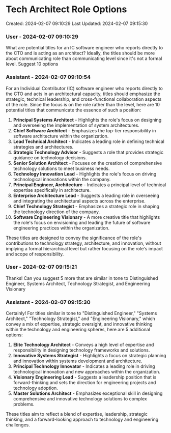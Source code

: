 # Tech Architect Role Options

Created: 2024-02-07 09:10:29
Last Updated: 2024-02-07 09:15:30

### User - 2024-02-07 09:10:29

What are potential titles for an IC software engineer who reports directly to the CTO and is acting as an architect? Ideally, the titles should be more about communicating role than communicating level since it's not a formal level. Suggest 10 options

### Assistant - 2024-02-07 09:10:54

For an Individual Contributor (IC) software engineer who reports directly to the CTO and acts in an architectural capacity, titles should emphasize the strategic, technical leadership, and cross-functional collaboration aspects of the role. Since the focus is on the role rather than the level, here are 10 potential titles that communicate the essence of such a position:

1. **Principal Systems Architect** - Highlights the role's focus on designing and overseeing the implementation of system architectures.
2. **Chief Software Architect** - Emphasizes the top-tier responsibility in software architecture within the organization.
3. **Lead Technical Architect** - Indicates a leading role in defining technical strategies and architectures.
4. **Strategic Technology Advisor** - Suggests a role that provides strategic guidance on technology decisions.
5. **Senior Solution Architect** - Focuses on the creation of comprehensive technology solutions to meet business needs.
6. **Technology Innovation Lead** - Highlights the role's focus on driving technological innovations within the company.
7. **Principal Engineer, Architecture** - Indicates a principal level of technical expertise specifically in architecture.
8. **Enterprise Architecture Lead** - Suggests a leading role in overseeing and integrating the architectural aspects across the enterprise.
9. **Chief Technology Strategist** - Emphasizes a strategic role in shaping the technology direction of the company.
10. **Software Engineering Visionary** - A more creative title that highlights the role's focus on envisioning and leading the future of software engineering practices within the organization.

These titles are designed to convey the significance of the role's contributions to technology strategy, architecture, and innovation, without implying a formal hierarchical level but rather focusing on the role's impact and scope of responsibility.

### User - 2024-02-07 09:15:21

Thanks! Can you suggest 5 more that are similar in tone to Distinguished Engineer, Systems Architect, Technology Strategist, and Engineering Visionary

### Assistant - 2024-02-07 09:15:30

Certainly! For titles similar in tone to "Distinguished Engineer," "Systems Architect," "Technology Strategist," and "Engineering Visionary," which convey a mix of expertise, strategic oversight, and innovative thinking within the technology and engineering spheres, here are 5 additional options:

1. **Elite Technology Architect** - Conveys a high level of expertise and responsibility in designing technology frameworks and solutions.
2. **Innovative Systems Strategist** - Highlights a focus on strategic planning and innovation within systems development and architecture.
3. **Principal Technology Innovator** - Indicates a leading role in driving technological innovation and new approaches within the organization.
4. **Visionary Engineering Lead** - Suggests a leadership position that is forward-thinking and sets the direction for engineering projects and technology adoption.
5. **Master Solutions Architect** - Emphasizes exceptional skill in designing comprehensive and innovative technology solutions to complex problems.

These titles aim to reflect a blend of expertise, leadership, strategic thinking, and a forward-looking approach to technology and engineering challenges.

